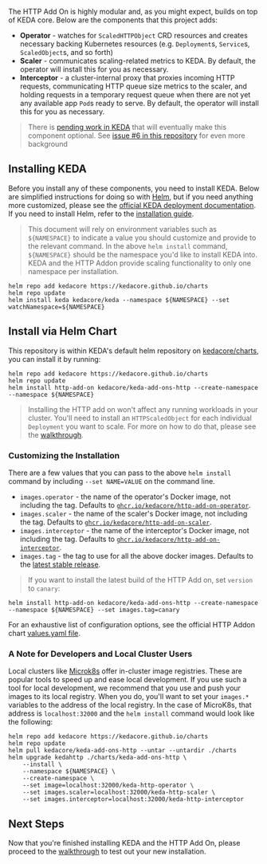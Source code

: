 The HTTP Add On is highly modular and, as you might expect, builds on top of KEDA core. Below are the components that this project adds:

- **Operator** - watches for `ScaledHTTPObject` CRD resources and creates necessary backing Kubernetes resources (e.g. `Deployment`s, `Service`s, `ScaledObject`s, and so forth)
- **Scaler** - communicates scaling-related metrics to KEDA. By default, the operator will install this for you as necessary.
- **Interceptor** - a cluster-internal proxy that proxies incoming HTTP requests, communicating HTTP queue size metrics to the scaler, and holding requests in a temporary request queue when there are not yet any available app `Pod`s ready to serve. By default, the operator will install this for you as necessary.

>There is [pending work in KEDA](https://github.com/kedacore/keda/issues/615) that will eventually make this component optional. See [issue #6 in this repository](https://github.com/kedacore/http-add-on/issues/6) for even more background

## Installing KEDA

Before you install any of these components, you need to install KEDA. Below are simplified instructions for doing so with [Helm](https://helm.sh), but if you need anything more customized, please see the [official KEDA deployment documentation](https://keda.sh/docs/2.0/deploy/). If you need to install Helm, refer to the [installation guide](https://helm.sh/docs/intro/install/).

>This document will rely on environment variables such as `${NAMESPACE}` to indicate a value you should customize and provide to the relevant command. In the above `helm install` command, `${NAMESPACE}` should be the namespace you'd like to install KEDA into. KEDA and the HTTP Addon provide scaling functionality to only one namespace per installation.

```console
helm repo add kedacore https://kedacore.github.io/charts
helm repo update
helm install keda kedacore/keda --namespace ${NAMESPACE} --set watchNamespace=${NAMESPACE}
```

## Install via Helm Chart

This repository is within KEDA's default helm repository on [kedacore/charts](http://github.com/kedacore/charts), you can install it by running:

```console
helm repo add kedacore https://kedacore.github.io/charts
helm repo update
helm install http-add-on kedacore/keda-add-ons-http --create-namespace --namespace ${NAMESPACE}
```

>Installing the HTTP add on won't affect any running workloads in your cluster. You'll need to install an `HTTPScaledObject` for each individual `Deployment` you want to scale. For more on how to do that, please see the [walkthrough](./walkthrough.md).

### Customizing the Installation

There are a few values that you can pass to the above `helm install` command by including `--set NAME=VALUE` on the command line.

- `images.operator` - the name of the operator's Docker image, not including the tag. Defaults to [`ghcr.io/kedacore/http-add-on-operator`](https://github.com/orgs/kedacore/packages/container/package/http-add-on-operator).
- `images.scaler` - the name of the scaler's Docker image, not including the tag.  Defaults to [`ghcr.io/kedacore/http-add-on-scaler`](https://github.com/orgs/kedacore/packages/container/package/http-add-on-scaler).
- `images.interceptor` - the name of the interceptor's Docker image, not including the tag. Defaults to [`ghcr.io/kedacore/http-add-on-interceptor`](https://github.com/orgs/kedacore/packages/container/package/http-add-on-interceptor).
- `images.tag` - the tag to use for all the above docker images. Defaults to the [latest stable release](https://github.com/kedacore/http-add-on/releases).

>If you want to install the latest build of the HTTP Add on, set `version` to `canary`:

```console
helm install http-add-on kedacore/keda-add-ons-http --create-namespace --namespace ${NAMESPACE} --set images.tag=canary
```

For an exhaustive list of configuration options, see the official HTTP Addon chart [values.yaml file](https://github.com/kedacore/charts/blob/master/http-add-on/values.yaml).

### A Note for Developers and Local Cluster Users

Local clusters like [Microk8s](https://microk8s.io/) offer in-cluster image registries. These are popular tools to speed up and ease local development. If you use such a tool for local development, we recommend that you use and push your images to its local registry. When you do, you'll want to set your `images.*` variables to the address of the local registry. In the case of MicroK8s, that address is `localhost:32000` and the `helm install` command would look like the following:

```shell
helm repo add kedacore https://kedacore.github.io/charts
helm repo update
helm pull kedacore/keda-add-ons-http --untar --untardir ./charts
helm upgrade kedahttp ./charts/keda-add-ons-http \
    --install \
    --namespace ${NAMESPACE} \
    --create-namespace \
    --set image=localhost:32000/keda-http-operator \
    --set images.scaler=localhost:32000/keda-http-scaler \
    --set images.interceptor=localhost:32000/keda-http-interceptor
```

## Next Steps

Now that you're finished installing KEDA and the HTTP Add On, please proceed to the [walkthrough](./walkthrough.md) to test out your new installation.
